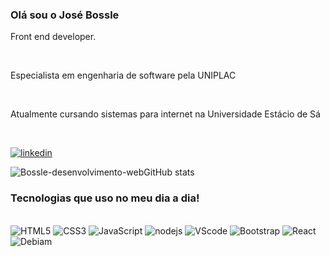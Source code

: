 ### Olá sou o José Bossle
<p>Front end developer.</p><br/>
<p>Especialista em engenharia de software pela UNIPLAC</p><br/>
<p>Atualmente cursando sistemas para internet na Universidade Estácio de Sá</p><br/>

[![linkedin](https://img.shields.io/badge/LinkedIn-0077B5?style=for-the-badge&logo=linkedin&logoColor=white)](https://www.linkedin.com/in/jos%C3%A9-bossle-9bb19a237/style:target="_blank"/ )



![Bossle-desenvolvimento-webGitHub stats](https://github-readme-stats.vercel.app/api?username=Bossle-desenvolvimento-web&show_icons=true&theme=dracula)


### Tecnologias que uso no meu dia a dia!
<div style="display: inline_block"><br/>
<img  alt="HTML5" src="https://img.shields.io/badge/HTML5-E34F26?style=for-the-badge&logo=html5&logoColor=white">
<img alt="CSS3" src="https://img.shields.io/badge/CSS3-1572B6?style=for-the-badge&logo=css3&logoColor=white">
<img alt="JavaScript" src="https://img.shields.io/badge/JavaScript-323330?style=for-the-badge&logo=javascript&logoColor=F7DF1E">
<img alt="nodejs" src="https://img.shields.io/badge/Node.js-43853D?style=for-the-badge&logo=node.js&logoColor=white">
<img alt="VScode" src="https://img.shields.io/badge/Made%20for-VSCode-1f425f.svg">
<img alt="Bootstrap" src="https://img.shields.io/badge/Bootstrap-563D7C?style=for-the-badge&logo=bootstrap&logoColor=white">
<img alt="React" src="https://img.shields.io/badge/React-20232A?style=for-the-badge&logo=react&logoColor=61DAFB"> 
<img alt="Debiam" src="https://img.shields.io/badge/Linux_Mint-87CF3E?style=for-the-badge&logo=linux-mint&logoColor=white">


</div>

  </div>

